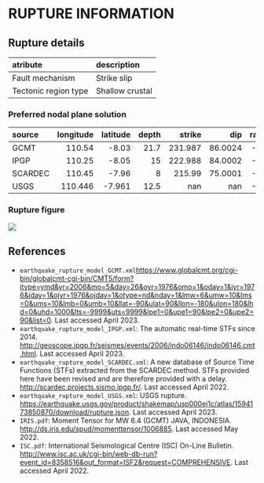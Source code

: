 # RUPTURE INFORMATION
    
## Rupture details

| atribute             | description     |
|:---------------------|:----------------|
| Fault mechanism       | Strike slip     |
| Tectonic region type | Shallow crustal |

### Preferred nodal plane solution

| source   |   longitude |   latitude |   depth |   strike |      dip |   rake |   mag |
|:---------|------------:|-----------:|--------:|---------:|---------:|-------:|------:|
| GCMT     |     110.54  |     -8.03  |    21.7 |  231.987 |  86.0024 |    -13 |   6.4 |
| IPGP     |     110.25  |     -8.05  |    15   |  222.988 |  84.0002 |    -67 |   6.6 |
| SCARDEC  |     110.45  |     -7.96  |     8   |  215.99  |  75.0001 |    -59 |   6.5 |
| USGS     |     110.446 |     -7.961 |    12.5 |  nan     | nan      |    -13 |   6.3 |

### Rupture figure

![](earthquake_ruptures.png)

## References

- `earthquake_rupture_model_GCMT.xml`https://www.globalcmt.org/cgi-bin/globalcmt-cgi-bin/CMT5/form?itype=ymd&yr=2006&mo=5&day=26&oyr=1976&omo=1&oday=1&jyr=1976&jday=1&ojyr=1976&ojday=1&otype=nd&nday=1&lmw=6&umw=10&lms=0&ums=10&lmb=0&umb=10&llat=-90&ulat=90&llon=-180&ulon=180&lhd=0&uhd=1000&lts=-9999&uts=9999&lpe1=0&upe1=90&lpe2=0&upe2=90&list=0. Last accessed April 2023. 
- `earthquake_rupture_model_IPGP.xml`: The automatic real-time STFs since 2014. http://geoscope.ipgp.fr/seismes/events/2006/indo06146/indo06146.cmt.html. Last accessed April 2023. 
- `earthquake_rupture_model_SCARDEC.xml`: A new database of Source Time Functions (STFs) extracted from the SCARDEC method. STFs provided here have been revised and are therefore provided with a delay. http://scardec.projects.sismo.ipgp.fr/. Last accessed April 2022. 
- `earthquake_rupture_model_USGS.xml`: USGS rupture. https://earthquake.usgs.gov/product/shakemap/usp000ej1c/atlas/1594173850870/download/rupture.json. Last accessed April 2023. 
- `IRIS.pdf`: Moment Tensor for MW 6.4 (GCMT) JAVA, INDONESIA. http://ds.iris.edu/spud/momenttensor/1006885. Last accessed May 2022.
- `ISC.pdf`: International Seismological Centre (ISC) On-Line Bulletin. http://www.isc.ac.uk/cgi-bin/web-db-run?event_id=8358516&out_format=ISF2&request=COMPREHENSIVE. Last accessed April 2022. 